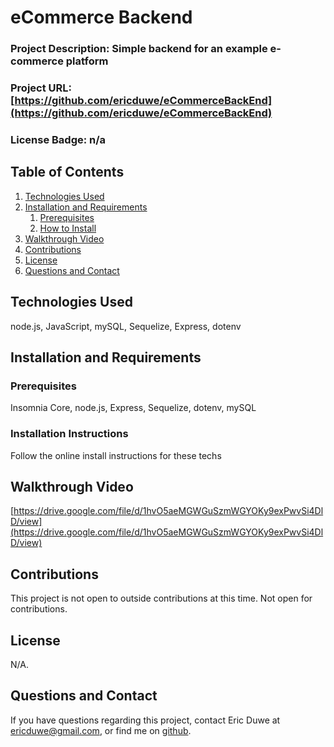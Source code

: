 # eCommerce Backend

### Project Description: Simple backend for an example e-commerce platform
### Project URL: [https://github.com/ericduwe/eCommerceBackEnd](https://github.com/ericduwe/eCommerceBackEnd)
### License Badge: n/a
## Table of Contents
1. [Technologies Used](#technologies-used)
2. [Installation and Requirements](#installation-and-requirements)
    1. [Prerequisites](#prerequisites)
    2. [How to Install](#installation-instructions)
3. [Walkthrough Video](#walkthrough-video)
4. [Contributions](#contributions)
5. [License](#license)
6. [Questions and Contact](#questions-and-contact)

## Technologies Used
node.js, JavaScript, mySQL, Sequelize, Express, dotenv

## Installation and Requirements
### Prerequisites
Insomnia Core, node.js, Express, Sequelize, dotenv, mySQL

### Installation Instructions
Follow the online install instructions for these techs

## Walkthrough Video
[https://drive.google.com/file/d/1hvO5aeMGWGuSzmWGYOKy9exPwvSi4DlD/view](https://drive.google.com/file/d/1hvO5aeMGWGuSzmWGYOKy9exPwvSi4DlD/view)

## Contributions
This project is not open to outside contributions at this time.
Not open for contributions.

## License
N/A.

## Questions and Contact
If you have questions regarding this project, contact Eric Duwe at ericduwe@gmail.com, or find me on [github](https://www.github.com/ericduwe).